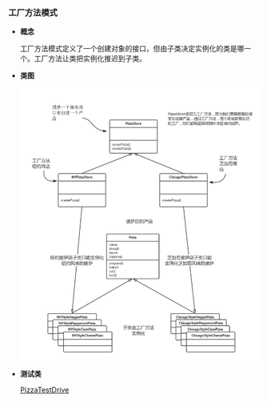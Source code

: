 ### 工厂方法模式

- **概念**
  
  工厂方法模式定义了一个创建对象的接口，但由子类决定实例化的类是哪一个。工厂方法让类把实例化推迟到子类。
 
- **类图**
  
  ![类图在这里](https://github.com/wzqwsrf/design-patterns/blob/master/pictures/factory-first.png)

- **测试类**

  [PizzaTestDrive](https://github.com/wzqwsrf/design-patterns/blob/master/src/factory/first/PizzaTestDrive.java)